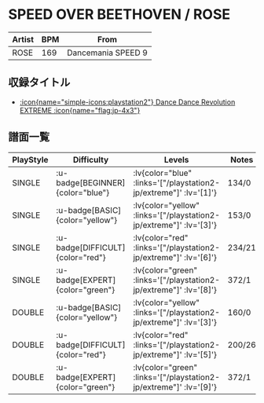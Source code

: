 # SPEED OVER BEETHOVEN / ROSE

|Artist|BPM|From|
|------|---|----|
|ROSE|169|Dancemania SPEED 9|

## 収録タイトル

- [ :icon{name="simple-icons:playstation2"} Dance Dance Revolution EXTREME :icon{name="flag:jp-4x3"} ](/playstation2-jp/extreme)

## 譜面一覧

|PlayStyle|Difficulty|Levels|Notes|Movie|
|---------|----------|------|-----|-----|
|SINGLE| :u-badge[BEGINNER]{color="blue"} | :lv{color="blue" :links='["/playstation2-jp/extreme"]' :lv='[1]'} |134/0||
|SINGLE| :u-badge[BASIC]{color="yellow"} | :lv{color="yellow" :links='["/playstation2-jp/extreme"]' :lv='[3]'} |153/0||
|SINGLE| :u-badge[DIFFICULT]{color="red"} | :lv{color="red" :links='["/playstation2-jp/extreme"]' :lv='[6]'} |234/21||
|SINGLE| :u-badge[EXPERT]{color="green"} | :lv{color="green" :links='["/playstation2-jp/extreme"]' :lv='[8]'} |372/1||
|DOUBLE| :u-badge[BASIC]{color="yellow"} | :lv{color="yellow" :links='["/playstation2-jp/extreme"]' :lv='[3]'} |160/0||
|DOUBLE| :u-badge[DIFFICULT]{color="red"} | :lv{color="red" :links='["/playstation2-jp/extreme"]' :lv='[5]'} |200/26||
|DOUBLE| :u-badge[EXPERT]{color="green"} | :lv{color="green" :links='["/playstation2-jp/extreme"]' :lv='[9]'} |372/1||
